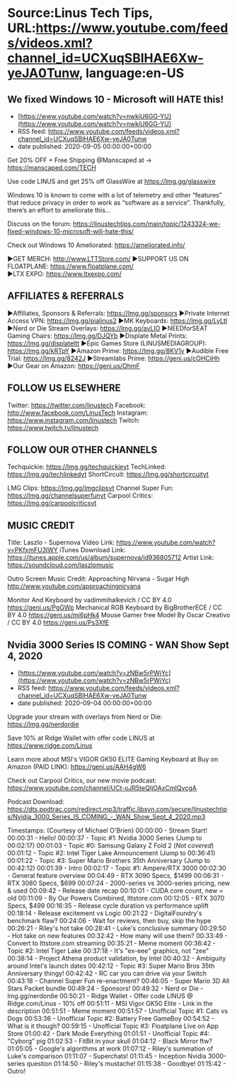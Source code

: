 # Source:Linus Tech Tips, URL:https://www.youtube.com/feeds/videos.xml?channel_id=UCXuqSBlHAE6Xw-yeJA0Tunw, language:en-US

## We fixed Windows 10 - Microsoft will HATE this!
 - [https://www.youtube.com/watch?v=nwkiU6GG-YU](https://www.youtube.com/watch?v=nwkiU6GG-YU)
 - RSS feed: https://www.youtube.com/feeds/videos.xml?channel_id=UCXuqSBlHAE6Xw-yeJA0Tunw
 - date published: 2020-09-05 00:00:00+00:00

Get 20% OFF + Free Shipping @Manscaped at → https://manscaped.com/TECH

Use code LINUS and get 25% off GlassWire at https://lmg.gg/glasswire

Windows 10 is known to come with a lot of telemetry and other “features” that reduce privacy in order to work as “software as a service”. Thankfully, there’s an effort to ameliorate this…

Discuss on the forum: https://linustechtips.com/main/topic/1243324-we-fixed-windows-10-microsoft-will-hate-this/

Check out Windows 10 Ameliorated: https://ameliorated.info/

►GET MERCH: http://www.LTTStore.com/
►SUPPORT US ON FLOATPLANE: https://www.floatplane.com/  
►LTX EXPO: https://www.ltxexpo.com/   

AFFILIATES & REFERRALS
---------------------------------------------------
►Affiliates, Sponsors & Referrals: https://lmg.gg/sponsors
►Private Internet Access VPN: https://lmg.gg/pialinus2
►MK Keyboards: https://lmg.gg/LyLtl
►Nerd or Die Stream Overlays: https://lmg.gg/avLlO
►NEEDforSEAT Gaming Chairs: https://lmg.gg/DJQYb
►Displate Metal Prints: https://lmg.gg/displateltt
►Epic Games Store (LINUSMEDIAGROUP): https://lmg.gg/kRTpY
►Amazon Prime: https://lmg.gg/8KV1v
►Audible Free Trial: https://lmg.gg/8242J
►Streamlabs Prime: https://geni.us/cOHCiHh
►Our Gear on Amazon: https://geni.us/OhmF
 
FOLLOW US ELSEWHERE
---------------------------------------------------  
Twitter: https://twitter.com/linustech
Facebook: http://www.facebook.com/LinusTech
Instagram: https://www.instagram.com/linustech
Twitch: https://www.twitch.tv/linustech

FOLLOW OUR OTHER CHANNELS
---------------------------------------------------  
Techquickie: https://lmg.gg/techquickieyt
TechLinked: https://lmg.gg/techlinkedyt
ShortCircuit: https://lmg.gg/shortcircuityt

LMG Clips: https://lmg.gg/lmgclipsyt
Channel Super Fun: https://lmg.gg/channelsuperfunyt
Carpool Critics: https://lmg.gg/carpoolcriticsyt

MUSIC CREDIT
---------------------------------------------------  
Title: Laszlo - Supernova
Video Link: https://www.youtube.com/watch?v=PKfxmFU3lWY
iTunes Download Link: https://itunes.apple.com/us/album/supernova/id936805712
Artist Link: https://soundcloud.com/laszlomusic

Outro Screen Music Credit: Approaching Nirvana - Sugar High http://www.youtube.com/approachingnirvana

Monitor And Keyboard by vadimmihalkevich / CC BY 4.0  https://geni.us/PgGWp
Mechanical RGB Keyboard by BigBrotherECE / CC BY 4.0 https://geni.us/mj6pHk4
Mouse Gamer free Model By Oscar Creativo / CC BY 4.0 https://geni.us/Ps3XfE

## Nvidia 3000 Series IS COMING - WAN Show Sept 4, 2020
 - [https://www.youtube.com/watch?v=zNBw5rPWjYc](https://www.youtube.com/watch?v=zNBw5rPWjYc)
 - RSS feed: https://www.youtube.com/feeds/videos.xml?channel_id=UCXuqSBlHAE6Xw-yeJA0Tunw
 - date published: 2020-09-04 00:00:00+00:00

Upgrade your stream with overlays from Nerd or Die: https://lmg.gg/nerdordie

Save 10% at Ridge Wallet with offer code LINUS at https://www.ridge.com/Linus

Learn more about MSI's VIGOR GK50 ELITE Gaming Keyboard at
Buy on Amazon (PAID LINK): https://geni.us/AAH4gW6

Check out Carpool Critics, our new movie podcast: https://www.youtube.com/channel/UCt-oJR5teQIjOAxCmIQvcgA

Podcast Download: https://dts.podtrac.com/redirect.mp3/traffic.libsyn.com/secure/linustechtips/Nvidia_3000_Series_IS_COMING_-_WAN_Show_Sept_4_2020.mp3

Timestamps: (Courtesy of Michael O'Brien)
00:00:00 - Stream Start!
00:00:31 - Hello!
00:00:37 - Topic #1: Nvidia 3000 Series (Jump to 00:02:17)
00:01:03 - Topic #0: Samsung Galaxy Z Fold 2 (*Not covered*)
00:01:12 - Topic #2: Intel Tiger Lake Announcement (Jump to 00:36:41)
00:01:22 - Topic #3: Super Mario Brothers 35th Anniversary (Jump to 00:42:12)
00:01:39 - Intro
00:02:17 - Topic #1: Ampere/RTX 3000
 00:02:30 - General feature overview
 00:04:49 - RTX 3090 Specs, $1499
 00:06:31 - RTX 3080 Specs, $699
 00:07:24 - 2000-series vs 3000-series pricing, new & used
00:09:42 - Release date recap
 00:10:01 - CUDA core count, new = old
00:11:09 - By Our Powers Combined, lttstore.com
 00:12:05 - RTX 3070 Specs, $499
 00:16:35 - Release cycle duration vs performance uplift
 00:18:14 - Release excitement vs Logic
 00:21:22 - DigitalFoundry's benchmark flaw?
 00:24:06 - Wait for reviews, then buy, skip the hype
 00:26:21 - Riley's hot take
 00:28:41 - Luke's conclusive summary
 00:29:50 - Hot take on new features
 00:32:42 - How many will use them?
00:33:49 - Convert to lttstore.com streaming
00:35:21 - Meme moment
00:36:42 - Topic #2: Intel Tiger Lake
 00:37:18 - It's "ex-eee" graphics, not "zee"
 00:38:14 - Project Athena product validation, by Intel
 00:40:32 - Ambiguity around Intel's launch dates
00:42:12 - Topic #3: Super Mario Bros 35th Anniversary thingy!
 00:42:42 - RC car you can drive via your Switch
 00:43:18 - Channel Super Fun re-enactment?
 00:46:05 - Super Mario 3D All Stars Packet bundle
00:49:24 - Sponsors!
 00:49:32 - Nerd or Die - lmg.gg/nerdordie
 00:50:21 - Ridge Wallet - Offer code LINUS @ Ridge.com/Linus - 10% off
 00:51:11 - MSI Vigor GK50 Elite - Link in the description
00:51:51 - Meme moment
00:51:57 - Unofficial Topic #1: Cats vs Dogs
00:53:36 - Unofficial Topic #2: Battery Free GameBoy
 00:54:52 - What is it though?
00:59:15 - Unofficial Topic #3: Floatplane Live on App Store
 01:00:42 - Dark Mode Everything
01:01:51 - Unofficial Topic #4: "Cyborg" pig
 01:02:53 - FitBit in your skull
 01:04:12 - Black Mirror ftw?
 01:05:05 - Google's algorithms at work
 01:07:12 - Riley's summation of Luke's comparison
01:11:07 - Superchats!
 01:11:45 - Inception Nvidia 3000-series question
 01:14:50 - Riley's mustache!
01:15:38 - Goodbye!
01:15:42 - Outro!

